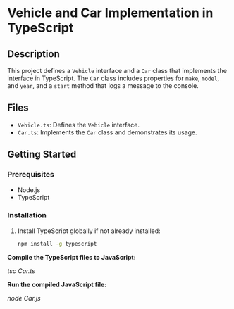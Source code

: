 # Vehicle and Car Implementation in TypeScript

## Description

This project defines a `Vehicle` interface and a `Car` class that implements the interface in TypeScript. The `Car` class includes properties for `make`, `model`, and `year`, and a `start` method that logs a message to the console.

## Files

- `Vehicle.ts`: Defines the `Vehicle` interface.
- `Car.ts`: Implements the `Car` class and demonstrates its usage.

## Getting Started

### Prerequisites

- Node.js
- TypeScript

### Installation

1. Install TypeScript globally if not already installed:
   ```bash
   npm install -g typescript
   ```


**Compile the TypeScript files to JavaScript:**

*tsc Car.ts*

**Run the compiled JavaScript file:**

*node Car.js*

